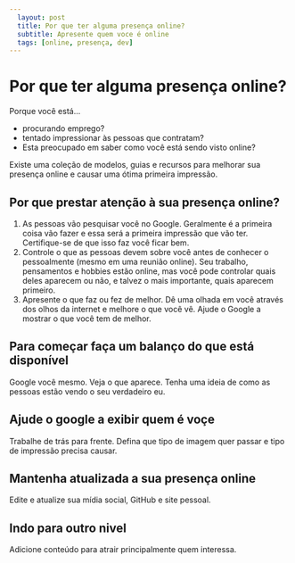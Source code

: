 ```yaml
---
  layout: post
  title: Por que ter alguma presença online?
  subtitle: Apresente quem voce é online
  tags: [online, presença, dev]
---
```



#  Por que ter alguma presença online?

Porque você está...

- procurando emprego?
- tentado impressionar às pessoas que contratam?
- Esta preocupado em saber como você está sendo visto online?

Existe uma coleção de modelos, guias e recursos para melhorar sua presença online e causar uma ótima primeira impressão.

## Por que prestar atenção à sua presença online?

1. As pessoas vão pesquisar você no Google. Geralmente é a primeira coisa vão fazer e essa será a primeira impressão que vão ter. Certifique-se de que isso faz você ficar bem.
2. Controle o que as pessoas devem sobre você antes de conhecer o pessoalmente (mesmo em uma reunião online). Seu trabalho, pensamentos e hobbies estão online, mas você pode controlar quais deles aparecem ou não, e talvez o mais importante, quais aparecem primeiro.
3. Apresente o que faz ou fez de melhor. Dê uma olhada em você através dos olhos da internet e melhore o que você vê. Ajude o Google a mostrar o que você tem de melhor.

## Para começar faça um balanço do que está disponível
Google você mesmo. Veja o que aparece. Tenha uma ideia de como as pessoas estão vendo o seu verdadeiro eu.

## Ajude o google a exibir quem é voçe
Trabalhe de trás para frente. Defina que tipo de imagem quer passar e tipo de impressão precisa causar.

## Mantenha atualizada a sua presença online
Edite e atualize sua mídia social, GitHub e site pessoal.

## Indo para outro nivel
Adicione conteúdo para atrair principalmente quem interessa.


